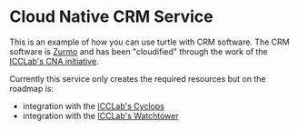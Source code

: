# Cloud Native CRM Service

This is an example of how you can use turtle with CRM software. The CRM software is [Zurmo](http://zurmo.org/) and has been "cloudified" through the work of the [ICCLab's CNA initiative](http://blog.zhaw.ch/icclab/category/research-approach/themes/cloud-native-applications/).

Currently this service only creates the required resources but on the roadmap is:

* integration with the [ICCLab's Cyclops](https://icclab.github.io/cyclops/)
* integration with the [ICCLab's Watchtower](https://github.com/icclab/watchtower-common)
